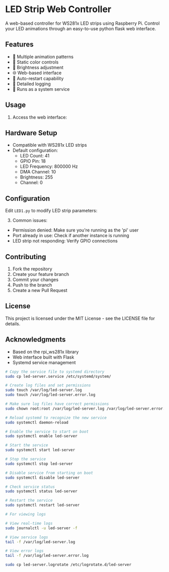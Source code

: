 # LED Strip Web Controller

A web-based controller for WS281x LED strips using Raspberry Pi. 
Control your LED animations through an easy-to-use python flask web interface.

## Features

- 🌈 Multiple animation patterns
- 🎨 Static color controls
- 🔆 Brightness adjustment
- 🌐 Web-based interface
- 🔄 Auto-restart capability
- 📝 Detailed logging
- 🚀 Runs as a system service

## Usage

1. Access the web interface:

## Hardware Setup

- Compatible with WS281x LED strips
- Default configuration:
   - LED Count: 41
   - GPIO Pin: 18
   - LED Frequency: 800000 Hz
   - DMA Channel: 10
   - Brightness: 255
   - Channel: 0

## Configuration

Edit `LED1.py` to modify LED strip parameters:

3. Common issues:

- Permission denied: Make sure you're running as the 'pi' user
- Port already in use: Check if another instance is running
- LED strip not responding: Verify GPIO connections

## Contributing

1. Fork the repository
2. Create your feature branch
3. Commit your changes
4. Push to the branch
5. Create a new Pull Request

## License

This project is licensed under the MIT License - see the LICENSE file for details.

## Acknowledgments

- Based on the rpi_ws281x library
- Web interface built with Flask
- Systemd service management

```sh
# Copy the service file to systemd directory
sudo cp led-server.service /etc/systemd/system/

# Create log files and set permissions
sudo touch /var/log/led-server.log
sudo touch /var/log/led-server.error.log

# Make sure log files have correct permissions
sudo chown root:root /var/log/led-server.log /var/log/led-server.error.log

# Reload systemd to recognize the new service
sudo systemctl daemon-reload

# Enable the service to start on boot
sudo systemctl enable led-server

# Start the service
sudo systemctl start led-server

# Stop the service
sudo systemctl stop led-server

# Disable service from starting on boot
sudo systemctl disable led-server

# Check service status
sudo systemctl status led-server

# Restart the service
sudo systemctl restart led-server

# For viewing logs 

# View real-time logs
sudo journalctl -u led-server -f

# View service logs
tail -f /var/log/led-server.log

# View error logs
tail -f /var/log/led-server.error.log


```

```sh
sudo cp led-server.logrotate /etc/logrotate.d/led-server
```